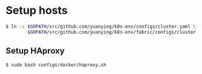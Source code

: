 # Setup hosts

```bash
$ ln -s $GOPATH/src/github.com/yuanying/k8s-env/configs/cluster.yaml \
        $GOPATH/src/github.com/yuanying/k8s-env/fabric/configs/cluster.yaml
```

## Setup HAproxy

```bash
$ sudo bash configs/docker/haproxy.sh
```
